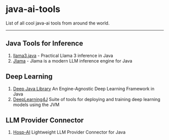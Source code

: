# java-ai-tools
List of all cool java-ai tools from around the world.

-------------------------------------------------------------------

## Java Tools for Inference
1. [llama3.java](https://github.com/mukel/llama3.java) - Practical Llama 3 inference in Java
2. [Jlama](https://github.com/mukel/llama3.java) - Jlama is a modern LLM inference engine for Java

## Deep Learning
1. [Deep Java Library](https://github.com/deepjavalibrary/djl) An Engine-Agnostic Deep Learning Framework in Java
2. [DeepLearning4J](https://github.com/deeplearning4j/deeplearning4j) Suite of tools for deploying and training deep learning models using the JVM

## LLM Provider Connector
1. [Hosp-AI](https://github.com/r7b7/hosp-ai) Lightweight LLM Provider Connector for Java

